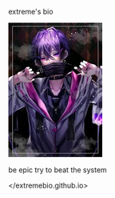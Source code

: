 <html>

<head>

<h> extreme's bio </h>

<img src ="download.jpeg">

<p> be epic try to beat the system </p>

</extremebio.github.io>

</html>
